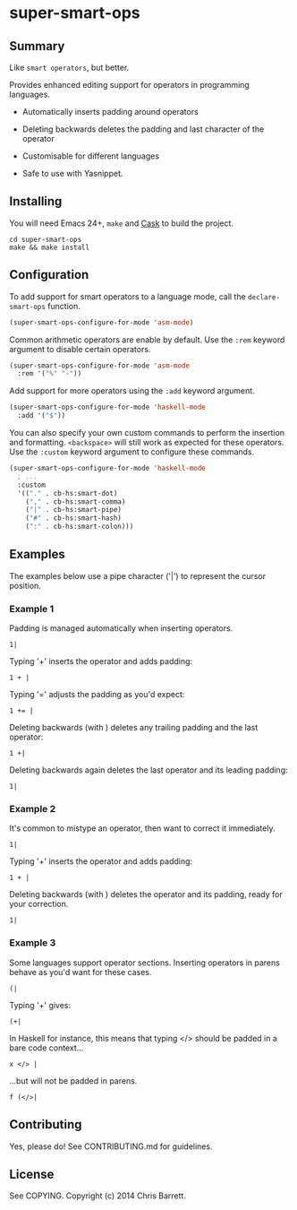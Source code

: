 # super-smart-ops

## Summary

Like `smart operators`, but better.

Provides enhanced editing support for operators in programming languages.

- Automatically inserts padding around operators

- Deleting backwards deletes the padding and last character of the operator

- Customisable for different languages

- Safe to use with Yasnippet.

## Installing

You will need Emacs 24+, `make` and [Cask](https://github.com/cask/cask) to
build the project.

    cd super-smart-ops
    make && make install

## Configuration

To add support for smart operators to a language mode, call the
`declare-smart-ops` function.

```lisp
(super-smart-ops-configure-for-mode 'asm-mode)
```

Common arithmetic operators are enable by default. Use the `:rem` keyword
argument to disable certain operators.

```lisp
(super-smart-ops-configure-for-mode 'asm-mode
  :rem '("%" "-"))
```

Add support for more operators using the `:add` keyword argument.

```lisp
(super-smart-ops-configure-for-mode 'haskell-mode
  :add '("$"))
```

You can also specify your own custom commands to perform the insertion and
formatting. `<backspace>` will still work as expected for these operators. Use
the `:custom` keyword argument to configure these commands.


```lisp
(super-smart-ops-configure-for-mode 'haskell-mode
  ; ...
  :custom
  '(("." . cb-hs:smart-dot)
    ("," . cb-hs:smart-comma)
    ("|" . cb-hs:smart-pipe)
    ("#" . cb-hs:smart-hash)
    (":" . cb-hs:smart-colon)))
```


## Examples

The examples below use a pipe character ('|') to represent the cursor position.


### Example 1

Padding is managed automatically when inserting operators.

    1|

Typing '+' inserts the operator and adds padding:

    1 + |

Typing '=' adjusts the padding as you'd expect:

    1 += |

Deleting backwards (with <backspace>) deletes any trailing padding and the
last operator:

    1 +|

Deleting backwards again deletes the last operator and its leading padding:

    1|


### Example 2

It's common to mistype an operator, then want to correct it immediately.

    1|

Typing '+' inserts the operator and adds padding:

    1 + |

Deleting backwards (with <backspace>) deletes the operator and its padding,
ready for your correction.

    1|


### Example 3

Some languages support operator sections. Inserting operators in parens
behave as you'd want for these cases.

    (|

Typing '+' gives:

    (+|

In Haskell for instance, this means that typing </> should be padded in a
bare code context...

    x </> |

...but will not be padded in parens.

    f (</>|


## Contributing

Yes, please do! See CONTRIBUTING.md for guidelines.

## License

See COPYING. Copyright (c) 2014 Chris Barrett.
